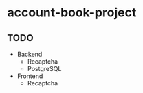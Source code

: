 # account-book-project

## TODO

- Backend
    - Recaptcha
    - PostgreSQL
- Frontend
    - Recaptcha